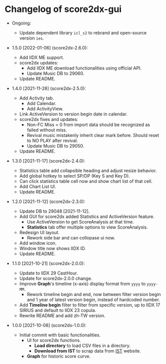 # Changelog of score2dx-gui

- Ongoing:
    - Update dependent library `icl_s2` to rebrand and open-source version `ies`.

- 1.5.0 [2022-01-06] (score2dx-2.6.0):
    - Add IIDX ME support.
    - score2dx updates:
        - Add IIDX ME download functionalities using official API.
        - Update Music DB to 29060.
    - Update README.

- 1.4.0 [2021-11-28] (score2dx-2.5.0):
    - Add Activity tab.
        - Add Calendar.
        - Add ActivityView.
    - Link ActiveVersion to version begin date in calendar.
    - score2dx fixes and updates:
        - Non-FC Miss = 0 from import data should be recognized as failed without miss.
        - Revival music mistakenly inherit clear mark before. Should reset to NO PLAY after revival.
        - Update Music DB to 29050.
    - Update README.

- 1.3.0 [2021-11-17] (score2dx-2.4.0):
    - Statistics table add collapsible heading and adjust resize behavior.
    - Add global hotkey to select SP/DP (Key S and Key D).
    - Can click statistics table cell now and show chart list of that cell.
    - Add Chart List UI.
    - Update README.

- 1.2.0 [2021-11-12] (score2dx-2.3.0):
    - Update DB to 29048 [2021-11-12].
    - Add GUI for score2dx added Statistics and ActiveVersion feature.
        - Use ActiveVersion to get ScoreAnalysis at that time.
        - **Statistics** tab offer multiple options to view ScoreAnalysis.
    - Redesign UI layout.
        - Rework side bar and can collopase ui now.
    - Add window icon.
    - Window title now shows IIDX ID.
    - Update README.

- 1.1.0 [2021-10-21] (score2dx-2.0.0):
    - Update to IIDX 29 CastHour.
    - Update for score2dx-2.0.0 change.
    - Improve **Graph**'s timeline (x-axis) display format from `yyyy` to `yyyy-MM`.
        - Rework timeline begin and end, now between filter version begin and 1 year of latest version begin, instead of hardcoded number.
    - Add **Timeline begin** filter to filter from specific version, up to IIDX 17 SIRIUS and default to IIDX 23 copula.
    - Rewrite README and add zh-TW version.

- 1.0.0 [2021-10-08] (score2dx-1.0.0):
    - Initial commit with basic functionalities.
        * UI for score2dx functions.
            - **Load directory** to load CSV files in a directory.
            - **Download from IST** to scrap data from [IST](https://score.iidx.app/) website.
        - **Graph** for historic score curve.
